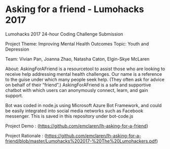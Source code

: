 # Asking for a friend - Lumohacks 2017


Lumohacks 2017 24-hour Coding Challenge Submission 

Project Theme: Improving Mental Health Outcomes
Topic: Youth and Depression

Team: Vivian Pan, Joanna Zhao, Natasha Caton, Elgin-Skye McLaren

About:
AskingForAFriend is a resourcetool to assist those who are looking to receive help addressing mental health challenges. Our name is a reference to the guise under which many people seek help. (They often ask for advice on behalf of their “friend”.) AskingForAFriend is a safe and supportive chatbot with which users can anonymously connect, learn, and gain support.

Bot was coded in node.js using Microsoft Azure Bot Framework, and could be easily integrated into social media networks such as Facebook messenger. This is saved in this repository under bot-code.js

Project Demo : (https://github.com/emclaren/lh-asking-for-a-friend)

Project Rationale : (https://github.com/emclaren/lh-asking-for-a-friend/blob/master/Lumohacks%202017-%20The%20Lumohackers.pdf)

